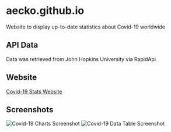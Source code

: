 # aecko.github.io
Website to display up-to-date statistics about Covid-19 worldwide

## API Data
Data was retrieved from John Hopkins University via RapidApi

## Website 
[Covid-19 Stats Website](https://aecko.github.io/)

## Screenshots
![Covid-19 Charts Screenshot](https://i.imgur.com/DlWCxIB.png)
![Covid-19 Data Table Screenshot](https://i.imgur.com/BXyhtQE.png)
